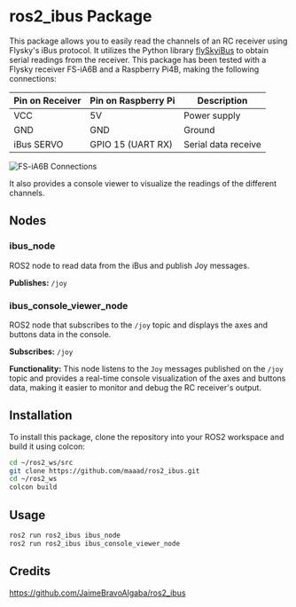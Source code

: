 # ros2_ibus Package
This package allows you to easily read the channels of an RC receiver using Flysky's iBus protocol. It utilizes the Python library [flySkyiBus](https://pypi.org/project/flySkyiBus) to obtain serial readings from the receiver. This package has been tested with a Flysky receiver FS-iA6B and a Raspberry Pi4B, making the following connections:

| Pin on Receiver | Pin on Raspberry Pi | Description          |
|-----------------|---------------------|----------------------|
| VCC             | 5V                  | Power supply         |
| GND             | GND                 | Ground               |
| iBus SERVO      | GPIO 15 (UART RX)   | Serial data receive  |

![FS-iA6B Connections](img/fsia6b_connections.png)

It also provides a console viewer to visualize the readings of the different channels.

## Nodes

### ibus_node

ROS2 node to read data from the iBus and publish Joy messages.

**Publishes:** `/joy`

### ibus_console_viewer_node

ROS2 node that subscribes to the `/joy` topic and displays the axes and buttons data in the console.

**Subscribes:** `/joy`

**Functionality:** This node listens to the `Joy` messages published on the `/joy` topic and provides a real-time console visualization of the axes and buttons data, making it easier to monitor and debug the RC receiver's output.

## Installation

To install this package, clone the repository into your ROS2 workspace and build it using colcon:

```sh
cd ~/ros2_ws/src
git clone https://github.com/maaad/ros2_ibus.git
cd ~/ros2_ws
colcon build
```

## Usage

```sh
ros2 run ros2_ibus ibus_node
ros2 run ros2_ibus ibus_console_viewer_node
```

## Credits

https://github.com/JaimeBravoAlgaba/ros2_ibus
